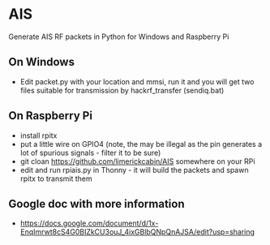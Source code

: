 # AIS
Generate AIS RF packets in Python for Windows and Raspberry Pi
## On Windows
- Edit packet.py with your location and mmsi, run it and you will get two files suitable for transmission by hackrf_transfer (sendiq.bat)
## On Raspberry Pi
- install rpitx
- put a little wire on GPIO4 (note, the may be illegal as the pin generates a lot of spurious signals - filter it to be sure)
- git cloan https://github.com/limerickcabin/AIS somewhere on your RPi
- edit and run rpiais.py in Thonny - it will build the packets and spawn rpitx to transmit them
## Google doc with more information
- https://docs.google.com/document/d/1x-EnqImrwt8cS4G0BIZkCU3ouJ_4ixGBlbQNpQnAJSA/edit?usp=sharing
